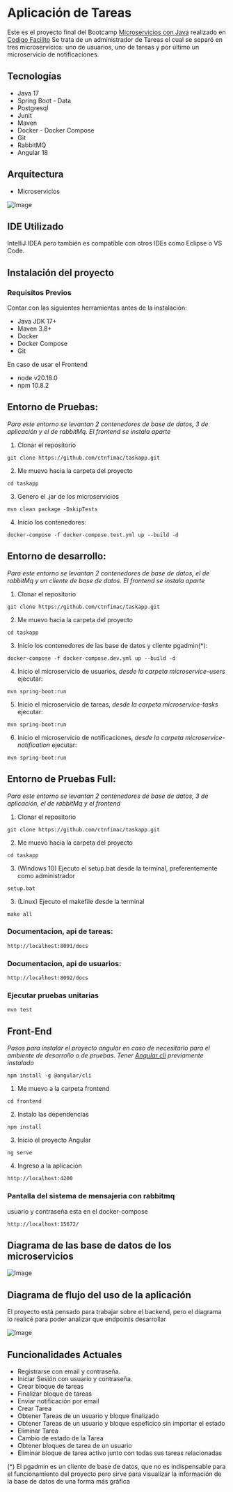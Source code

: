 # Aplicación de Tareas
Este es el proyecto final del Bootcamp [Microservicios con Java](https://codigofacilito.com/programas/java-microservicios)
realizado en [Codigo Facilito](https://codigofacilito.com/)
Se trata de un administrador de Tareas el cual se separó en tres microservicios: uno de usuarios, uno de tareas y por último un microservicio
de notificaciones.


## Tecnologías
- Java 17
- Spring Boot - Data
- Postgresql
- Junit
- Maven
- Docker - Docker Compose
- Git
- RabbitMQ
- Angular 18

## Arquitectura
- Microservicios 

![Image](https://github.com/user-attachments/assets/34cd8a1b-3a5e-4515-9008-bd1c8b3039d6)

## IDE Utilizado
IntelliJ IDEA pero también es compatible con otros IDEs como Eclipse o VS Code.

## Instalación del proyecto

### Requisitos Previos
Contar con las siguientes herramientas antes de la instalación:

- Java JDK 17+
- Maven 3.8+
- Docker
- Docker Compose
- Git

En caso de usar el Frontend
- node v20.18.0
- npm 10.8.2


## Entorno de Pruebas:
*Para este entorno se levantan 2 contenedores de base de datos, 3 de aplicación y el de rabbitMq. El frontend se instala aparte*
1. Clonar el repositorio
```
git clone https://github.com/ctnfimac/taskapp.git
```

2. Me muevo hacia la carpeta del proyecto
```
cd taskapp
```

3. Genero el .jar de los microservicios
```
mvn clean package -DskipTests
```

4. Inicio los contenedores:
```
docker-compose -f docker-compose.test.yml up --build -d
```

## Entorno de desarrollo:
*Para este entorno se levantan 2 contenedores de base de datos, el de rabbitMq y un cliente de base de datos. El frontend se instala aparte*
1. Clonar el repositorio
```
git clone https://github.com/ctnfimac/taskapp.git
```

2. Me muevo hacia la carpeta del proyecto
```
cd taskapp
```

3. Inicio los contenedores de las base de datos y cliente pgadmin(*):
```
docker-compose -f docker-compose.dev.yml up --build -d
```

4. Inicio el microservicio de usuarios, *desde la carpeta microservice-users* ejecutar:
```
mvn spring-boot:run
```

5. Inicio el microservicio de tareas, *desde la carpeta microservice-tasks* ejecutar:
```
mvn spring-boot:run
```

6. Inicio el microservicio de notificaciones, *desde la carpeta microservice-notification* ejecutar:
```
mvn spring-boot:run
```

## Entorno de Pruebas Full:
*Para este entorno se levantan 2 contenedores de base de datos, 3 de aplicación, el de rabbitMq y el frontend*
1. Clonar el repositorio
```
git clone https://github.com/ctnfimac/taskapp.git
```

2. Me muevo hacia la carpeta del proyecto
```
cd taskapp
```

3. (Windows 10) Ejecuto el setup.bat desde la terminal, preferentemente como administrador
```
setup.bat
```

3. (Linux) Ejecuto el makefile desde la terminal
```
make all
```

### Documentacion, api de tareas:
```
http://localhost:8091/docs
```

### Documentacion, api de usuarios:
```
http://localhost:8092/docs
```

### Ejecutar pruebas unitarias
```
mvn test
```

## Front-End
*Pasos para instalar el proyecto angular en caso de necesitarlo para el ambiente de desarrollo o de pruebas. 
Tener [Angular cli](https://angular.dev/installation) previamente instalado*
```
npm install -g @angular/cli
```

1. Me muevo a la carpeta frontend
```
cd frontend
```

2. Instalo las dependencias
```
npm install
```

3. Inicio el proyecto Angular
```
ng serve
```

4. Ingreso a la aplicación
```
http://localhost:4200
```



### Pantalla del sistema de mensajeria con rabbitmq
usuario y contraseña esta en el docker-compose
```
http://localhost:15672/
```

## Diagrama de las base de datos de los microservicios
![Image](https://github.com/user-attachments/assets/6d71e9c2-a9ca-491f-b05a-ab7b215a8f3c)

## Diagrama de flujo del uso de la aplicación
El proyecto está pensado para trabajar sobre el backend, pero el diagrama lo realicé para
poder analizar que endpoints desarrollar

![Image](https://github.com/user-attachments/assets/1b7be29f-5aab-47c1-8243-db38a2b187cf)



## Funcionalidades Actuales
- Registrarse con email y contraseña.
- Iniciar Sesión con usuario y contraseña.
- Crear bloque de tareas
- Finalizar bloque de tareas
- Enviar notificación por email
- Crear Tarea
- Obtener Tareas de un usuario y bloque finalizado
- Obtener Tareas de un usuario y bloque espeficico sin importar el estado
- Eliminar Tarea
- Cambio de estado de la Tarea
- Obtener bloques de tarea de un usuario
- Eliminar bloque de tarea activo junto con todas sus tareas relacionadas



(*) El pgadmin es un cliente de base de datos, que no es indispensable para el funcionamiento del proyecto pero sirve 
para visualizar la información de la base de datos de una forma más gráfica
